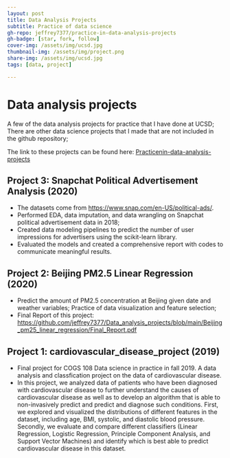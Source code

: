 ```yaml
---
layout: post
title: Data Analysis Projects
subtitle: Practice of data science
gh-repo: jeffrey7377/practice-in-data-analysis-projects
gh-badge: [star, fork, follow]
cover-img: /assets/img/ucsd.jpg
thumbnail-img: /assets/img/project.png
share-img: /assets/img/ucsd.jpg
tags: [data, project]

---
```


# Data analysis projects

A few of the data analysis projects for practice that I have done at UCSD; There are other data science projects that I made that are not included in the github repository;

The link to these projects can be found here: [Practicenin-data-analysis-projects](https://github.com/jeffrey7377/practice-in-data-analysis-projects)

## Project 3: Snapchat Political Advertisement Analysis (2020)

- The datasets come from https://www.snap.com/en-US/political-ads/.
- Performed EDA, data imputation, and data wrangling on Snapchat political advertisement data in 2018;
- Created data modeling pipelines to predict the number of user impressions for advertisers using the scikit-learn library.
- Evaluated the models and created a comprehensive report with codes to communicate meaningful results.

## Project 2: Beijing PM2.5 Linear Regression (2020)

- Predict the amount of PM2.5 concentration at Beijing given date and weather variables; Practice of data visualization and feature selection;
- Final Report of this project: https://github.com/jeffrey7377/Data_analysis_projects/blob/main/Beijing_pm25_linear_regression/Final_Report.pdf

## Project 1: cardiovascular_disease_project (2019)

- Final project for COGS 108 Data science in practice in fall 2019. A data analysis and classfication project on the data of cardiovascular disease.
- In this project, we analyzed data of patients who have been diagnosed with cardiovascular disease to further understand the causes of cardiovascular disease as well as to develop an algorithm that is able to non-invasively predict and predict and diagnose such conditions. First, we explored and visualized the distributions of different features in the dataset, including age, BMI, systolic, and diastolic blood pressure. Secondly, we evaluate and compare different classifiers (Linear Regression, Logistic Regression, Principle Component Analysis, and Support Vector Machines) and identify which is best able to predict cardiovascular disease in this dataset.
